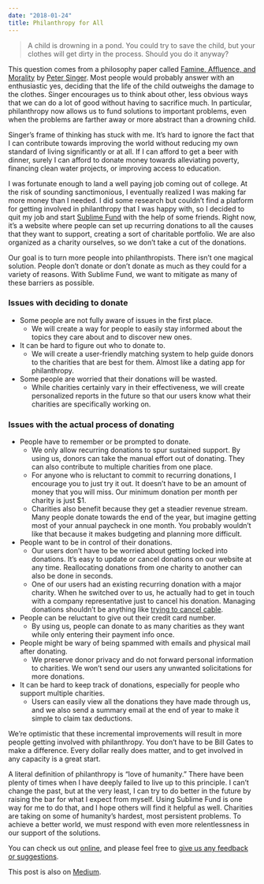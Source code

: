 ```yaml
---
date: "2018-01-24"
title: Philanthropy for All
---
```


> A child is drowning in a pond. You could try to save the child, but your
> clothes will get dirty in the process. Should you do it anyway?

This question comes from a philosophy paper called [Famine, Affluence, and
Morality][1] by [Peter Singer][2]. Most people would probably answer with an
enthusiastic yes, deciding that the life of the child outweighs the damage to
the clothes. Singer encourages us to think about other, less obvious ways that
we can do a lot of good without having to sacrifice much. In particular,
philanthropy now allows us to fund solutions to important problems, even when
the problems are farther away or more abstract than a drowning child.

Singer’s frame of thinking has stuck with me. It’s hard to ignore the fact that
I can contribute towards improving the world without reducing my own standard
of living significantly or at all. If I can afford to get a beer with dinner,
surely I can afford to donate money towards alleviating poverty, financing
clean water projects, or improving access to education.

I was fortunate enough to land a well paying job coming out of college. At the
risk of sounding sanctimonious, I eventually realized I was making far more
money than I needed. I did some research but couldn’t find a platform for
getting involved in philanthropy that I was happy with, so I decided to quit my
job and start [Sublime Fund][3] with the help of some friends. Right now, it’s
a website where people can set up recurring donations to all the causes that
they want to support, creating a sort of charitable portfolio. We are also
organized as a charity ourselves, so we don’t take a cut of the donations.

Our goal is to turn more people into philanthropists. There isn’t one magical
solution. People don’t donate or don’t donate as much as they could for a
variety of reasons. With Sublime Fund, we want to mitigate as many of these
barriers as possible.

### Issues with deciding to donate

* Some people are not fully aware of issues in the first place.
    * We will create a way for people to easily stay informed about the topics
    they care about and to discover new ones.
* It can be hard to figure out who to donate to.
    * We will create a user-friendly matching system to help guide donors to
    the charities that are best for them. Almost like a dating app for
    philanthropy.
* Some people are worried that their donations will be wasted.
    * While charities certainly vary in their effectiveness, we will create
    personalized reports in the future so that our users know what their
    charities are specifically working on.

### Issues with the actual process of donating

* People have to remember or be prompted to donate.
    * We only allow recurring donations to spur sustained support. By using us,
  donors can take the manual effort out of donating. They can also contribute
  to multiple charities from one place.
    * For anyone who is reluctant to commit to recurring donations, I encourage
  you to just try it out. It doesn’t have to be an amount of money that you
  will miss. Our minimum donation per month per charity is just $1.
    * Charities also benefit because they get a steadier revenue stream. Many
  people donate towards the end of the year, but imagine getting most of your
  annual paycheck in one month. You probably wouldn’t like that because it
  makes budgeting and planning more difficult.
* People want to be in control of their donations.
    * Our users don’t have to be worried about getting locked into donations.
  It’s easy to update or cancel donations on our website at any time.
  Reallocating donations from one charity to another can also be done in
  seconds.
    * One of our users had an existing recurring donation with a major charity.
  When he switched over to us, he actually had to get in touch with a company
  representative just to cancel his donation. Managing donations shouldn’t be
  anything like [trying to cancel cable][4].
* People can be reluctant to give out their credit card number.
    * By using us, people can donate to as many charities as they want while
      only entering their payment info once.
* People might be wary of being spammed with emails and physical mail after
  donating.
    * We preserve donor privacy and do not forward personal information to
      charities. We won’t send our users any unwanted solicitations for more
      donations.
* It can be hard to keep track of donations, especially for people who support
  multiple charities.
    * Users can easily view all the donations they have made through us, and we
      also send a summary email at the end of year to make it simple to claim
      tax deductions.

We’re optimistic that these incremental improvements will result in more
people getting involved with philanthropy. You don’t have to be Bill Gates to
make a difference. Every dollar really does matter, and to get involved in
any capacity is a great start.

A literal definition of philanthropy is “love of humanity.” There have been
plenty of times when I have deeply failed to live up to this principle. I
can’t change the past, but at the very least, I can try to do better in the
future by raising the bar for what I expect from myself. Using Sublime Fund
is one way for me to do that, and I hope others will find it helpful as well.
Charities are taking on some of humanity’s hardest, most persistent problems.
To achieve a better world, we must respond with even more relentlessness in
our support of the solutions.

You can check us out [online][3], and please feel free to [give us any feedback
or suggestions][5].

This post is also on [Medium][6].

[1]: https://www.utilitarian.net/singer/by/1972----.htm
[2]: https://en.wikipedia.org/wiki/Peter_Singer
[3]: https://sublimefund.org
[4]: http://time.com/2985964/comcast-cancel-ryan-block/
[5]: https://sublimefund.org/contact
[6]: https://medium.com/sublime-fund/philanthropy-for-all-3470dd8c9d7f
